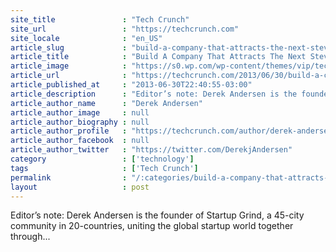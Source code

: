 ```yaml
---
site_title               : "Tech Crunch"
site_url                 : "https://techcrunch.com"
site_locale              : "en_US"
article_slug             : "build-a-company-that-attracts-the-next-steve-jobs"
article_title            : "Build A Company That Attracts The Next Steve Jobs"
article_image            : "https://s0.wp.com/wp-content/themes/vip/techcrunch-2013/assets/images/techcrunch.opengraph.default.png"
article_url              : "https://techcrunch.com/2013/06/30/build-a-company-that-attracts-the-next-steve-jobs/"
article_published_at     : "2013-06-30T22:40:55-03:00"
article_description      : "Editor’s note: Derek Andersen is the founder of Startup Grind, a 45-city community in 20-countries, uniting the global startup world together through..."
article_author_name      : "Derek Andersen"
article_author_image     : null
article_author_biography : null
article_author_profile   : "https://techcrunch.com/author/derek-andersen/"
article_author_facebook  : null
article_author_twitter   : "https://twitter.com/DerekjAndersen"
category                 : ['technology']
tags                     : ['Tech Crunch']
permalink                : "/:categories/build-a-company-that-attracts-the-next-steve-jobs/"
layout                   : post
---
```


Editor’s note: Derek Andersen is the founder of Startup Grind, a 45-city community in 20-countries, uniting the global startup world together through...
